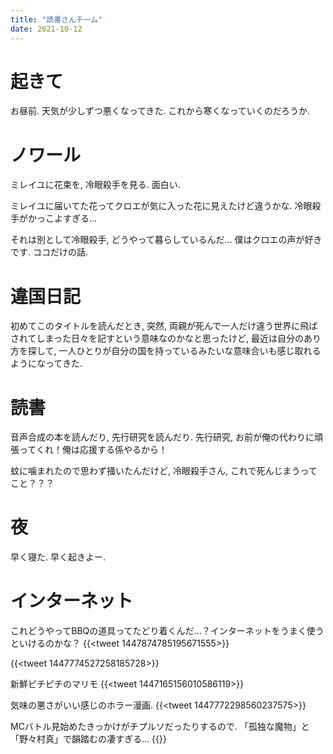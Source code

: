 ```yaml
---
title: "読書さんチーム"
date: 2021-10-12
---
```


# 起きて
お昼前. 天気が少しずつ悪くなってきた. これから寒くなっていくのだろうか.

# ノワール
ミレイユに花束を, 冷眼殺手を見る. 面白い. 

ミレイユに届いてた花ってクロエが気に入った花に見えたけど違うかな. 冷眼殺手がかっこよすぎる...

それは別として冷眼殺手, どうやって暮らしているんだ... 僕はクロエの声が好きです. ココだけの話.

# 違国日記
初めてこのタイトルを読んだとき, 突然, 両親が死んで一人だけ違う世界に飛ばされてしまった日々を記すという意味なのかなと思ったけど, 最近は自分のあり方を探して, 一人ひとりが自分の国を持っているみたいな意味合いも感じ取れるようになってきた.

# 読書
音声合成の本を読んだり, 先行研究を読んだり. 先行研究, お前が俺の代わりに頑張ってくれ！俺は応援する係やるから！

蚊に噛まれたので思わず掻いたんだけど, 冷眼殺手さん, これで死んじまうってこと？？？
# 夜
早く寝た. 早く起きよー.
# インターネット
これどうやってBBQの道具ってたどり着くんだ...？インターネットをうまく使うといけるのかな？
{{<tweet 1447874785195671555>}}

{{<tweet 1447774527258185728>}}

新鮮ピチピチのマリモ
{{<tweet 1447165156010586119>}}

気味の悪さがいい感じのホラー漫画.
{{<tweet 1447772298560237575>}}

MCバトル見始めたきっかけがチプルソだったりするので. 「孤独な魔物」と「野々村真」で韻踏むの凄すぎる...
{{<youtube EbKvmOdPZIo>}}